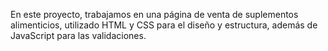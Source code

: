 En este proyecto, trabajamos en una página de venta de suplementos alimenticios, utilizado HTML y CSS para el diseño y estructura, además de JavaScript para las validaciones.